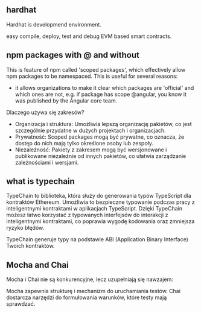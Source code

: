 ## hardhat

Hardhat is developmend environment.

easy compile, deploy, test and debug EVM based smart contracts.

## npm packages with @ and without

This is feature of npm called 'scoped packages', which effectively allow npm packages to be namespaced.
This is useful for several reasons:

- it allows organizations to make it clear which packages are 'official' and which ones are not, e.g. if
  package
  has scope @angular, you know it was published by the Angular core team.

Dlaczego używa się zakresów?

- Organizacja i struktura: Umożliwia lepszą organizację pakietów, co jest szczególnie przydatne w dużych
  projektach i organizacjach.
- Prywatność: Scoped packages mogą być prywatne, co oznacza, że dostęp do nich mają tylko określone osoby lub
  zespoły.
- Niezależność: Pakiety z zakresem mogą być wersjonowane i publikowane niezależnie od innych pakietów, co
  ułatwia zarządzanie zależnościami i wersjami.

## what is typechain

TypeChain to biblioteka, która służy do generowania typów TypeScript dla kontraktów Ethereum. Umożliwia to
bezpieczne typowanie podczas pracy z inteligentnymi kontraktami w aplikacjach TypeScript. Dzięki TypeChain
możesz łatwo korzystać z typowanych interfejsów do interakcji z inteligentnymi kontraktami, co poprawia wygodę
kodowania oraz zmniejsza ryzyko błędów.

TypeChain generuje typy na podstawie ABI (Application Binary Interface) Twoich kontraktów.

## Mocha and Chai

Mocha i Chai nie są konkurencyjne, lecz uzupełniają się nawzajem:

Mocha zapewnia strukturę i mechanizm do uruchamiania testów.
Chai dostarcza narzędzi do formułowania warunków, które testy mają sprawdzać.